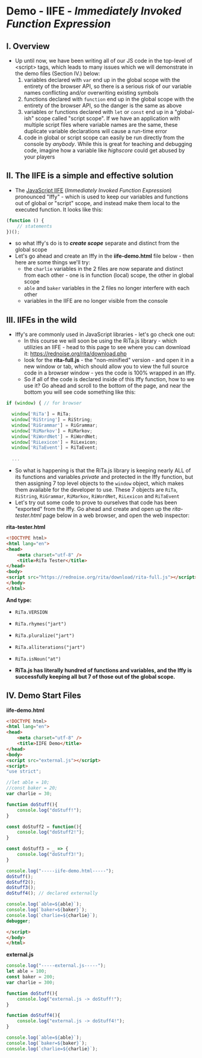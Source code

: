 # Demo - IIFE - *Immediately Invoked Function Expression*

## I. Overview
- Up until now, we have been writing all of our JS code in the top-level of &lt;script> tags, which leads to many issues which we will demonstrate in the demo files (Section IV.) below:
  1. variables declared with `var` end up in the global scope with the entirety of the browser API, so there is a serious risk of our variable names conflicting and/or overwriting existing symbols
  2. functions declared with `function` end up in the global scope with the entirety of the browser API, so the danger is the same as above
  3. variables or functions declared with `let` or `const` end up in a "global-ish" scope called "script scope". If we have an application with multiple script files where variable names are the same, these duplicate variable declarations will cause a run-time error
  4. code in global or script scope can easily be run directly from the console by *anybody*. While this is great for teaching and debugging code, imagine how a variable like *highscore* could get abused by your players 

## II. The IIFE is a simple and effective solution
- The [JavaScript IIFE](https://developer.mozilla.org/en-US/docs/Glossary/IIFE) (*Immediately Invoked Function Expression*) pronounced "Iffy" - which is used to keep our variables and functions out of global or "script" scope, and instead make them local to the executed function. It looks like this:

```js
(function () {
    // statements
})();
```

- so what Iffy's do is to ***create scope*** separate and distinct from the global scope
- Let's go ahead and create an Iffy in the **iife-demo.html** file below - then here are some things we'll try:
  - the `charlie` variables in the 2 files are now separate and distinct from each other - one is in function (local) scope, the other in global scope
  - `able` and `baker` variables in the 2 files no longer interfere with each other
  - variables in the IIFE are no longer visible from the console
  

## III. IIFEs in the wild
  - Iffy's are commonly used in JavaScript libraries - let's go check one out:
    - In this course we will soon be using the RiTa.js library - which utilizies an IIFE - head to this page to see where you can download it: https://rednoise.org/rita/download.php
    - look for the **rita-full.js** - the "non-minified" version - and open it in a new window or tab, which should allow you to view the full source code in a browser window - yes the code is 100% wrapped in an Iffy.
    - So if all of the code is declared inside of this Iffy function, how to we use it? Go ahead and scroll to the bottom of the page, and near the bottom you will see code something like this:
    
```js
if (window) { // for browser

  window['RiTa'] = RiTa;
  window['RiString'] = RiString;
  window['RiGrammar'] = RiGrammar;
  window['RiMarkov'] = RiMarkov;
  window['RiWordNet'] = RiWordNet;
  window['RiLexicon'] = RiLexicon;
  window['RiTaEvent'] = RiTaEvent;
  
  ...
```

- So what is happening is that the RiTa.js library is keeping nearly ALL of its functions and variables *private* and protected in the Iffy function, but then assigning 7 top level objects to the `window` object, which makes them available for the developer to use. These 7 objects are `RiTa`, `RiString`, `RiGrammar`, `RiMarkov`, `RiWordNet`, `RiLexicon` and `RiTaEvent`
- Let's try out some code to prove to ourselves that code has been "exported" from the Iffy. Go ahead and create and open up the *rita-tester.html* page below in a web browser, and open the web inspector: 

**rita-tester.html**

```html
<!DOCTYPE html>
<html lang="en">
<head>
	<meta charset="utf-8" />
	<title>RiTa Tester</title>
</head>
<body>
<script src="https://rednoise.org/rita/download/rita-full.js"></script>
</body>
</html>
```

**And type:**

- `RiTa.VERSION`
- `RiTa.rhymes("jart")`
- `RiTa.pluralize("jart")`
- `RiTa.alliterations("jart")`
- `RiTa.isNoun("at")`


- **RiTa.js has literally hundred of functions and variables, and the Iffy is successfully keeping all but 7 of those out of the global scope.**


## IV. Demo Start Files

**iife-demo.html**
```html
<!DOCTYPE html>
<html lang="en">
<head>
	<meta charset="utf-8" />
	<title>IIFE Demo</title>
</head>
<body>
<script src="external.js"></script>
<script>
"use strict";

//let able = 10;
//const baker = 20;
var charlie = 30;

function doStuff(){
	console.log("doStuff!");
}

const doStuff2 = function(){
	console.log("doStuff2!");
}

const doStuff3 = _ => {
	console.log("doStuff3!");
}

console.log("-----iife-demo.html-----");
doStuff();
doStuff2();
doStuff3();
doStuff4(); // declared externally

console.log(`able=${able}`);
console.log(`baker=${baker}`);
console.log(`charlie=${charlie}`);
debugger;

</script>
</body>
</html>

```

**external.js**

```js
console.log("-----external.js-----");
let able = 100;
const baker = 200;
var charlie = 300;

function doStuff(){
	console.log("external.js -> doStuff!");
}

function doStuff4(){
	console.log("external.js -> doStuff4!");
}

console.log(`able=${able}`);
console.log(`baker=${baker}`);
console.log(`charlie=${charlie}`);
```
